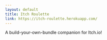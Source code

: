 ```yaml
---
layout: default
title: Itch Roulette
link: https://itch-roulette.herokuapp.com/
---
```


A build-your-own-bundle companion for Itch.io!

